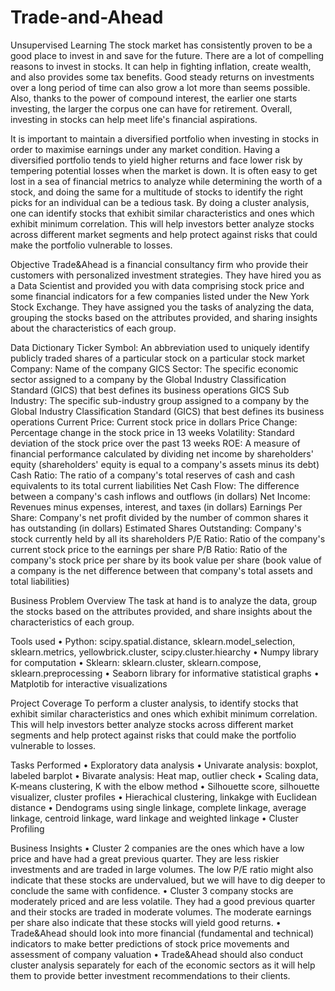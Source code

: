# Trade-and-Ahead
Unsupervised Learning
The stock market has consistently proven to be a good place to invest in and save for the future. There are a lot of compelling reasons to invest in stocks. It can help in fighting inflation, create wealth, and also provides some tax benefits. Good steady returns on investments over a long period of time can also grow a lot more than seems possible. Also, thanks to the power of compound interest, the earlier one starts investing, the larger the corpus one can have for retirement. Overall, investing in stocks can help meet life's financial aspirations.

It is important to maintain a diversified portfolio when investing in stocks in order to maximise earnings under any market condition. Having a diversified portfolio tends to yield higher returns and face lower risk by tempering potential losses when the market is down. It is often easy to get lost in a sea of financial metrics to analyze while determining the worth of a stock, and doing the same for a multitude of stocks to identify the right picks for an individual can be a tedious task. By doing a cluster analysis, one can identify stocks that exhibit similar characteristics and ones which exhibit minimum correlation. This will help investors better analyze stocks across different market segments and help protect against risks that could make the portfolio vulnerable to losses.

Objective
Trade&Ahead is a financial consultancy firm who provide their customers with personalized investment strategies. They have hired you as a Data Scientist and provided you with data comprising stock price and some financial indicators for a few companies listed under the New York Stock Exchange. They have assigned you the tasks of analyzing the data, grouping the stocks based on the attributes provided, and sharing insights about the characteristics of each group.

Data Dictionary
Ticker Symbol: An abbreviation used to uniquely identify publicly traded shares of a particular stock on a particular stock market
Company: Name of the company
GICS Sector: The specific economic sector assigned to a company by the Global Industry Classification Standard (GICS) that best defines its business operations
GICS Sub Industry: The specific sub-industry group assigned to a company by the Global Industry Classification Standard (GICS) that best defines its business operations
Current Price: Current stock price in dollars
Price Change: Percentage change in the stock price in 13 weeks
Volatility: Standard deviation of the stock price over the past 13 weeks
ROE: A measure of financial performance calculated by dividing net income by shareholders' equity (shareholders' equity is equal to a company's assets minus its debt)
Cash Ratio: The ratio of a company's total reserves of cash and cash equivalents to its total current liabilities
Net Cash Flow: The difference between a company's cash inflows and outflows (in dollars)
Net Income: Revenues minus expenses, interest, and taxes (in dollars)
Earnings Per Share: Company's net profit divided by the number of common shares it has outstanding (in dollars)
Estimated Shares Outstanding: Company's stock currently held by all its shareholders
P/E Ratio: Ratio of the company's current stock price to the earnings per share
P/B Ratio: Ratio of the company's stock price per share by its book value per share (book value of a company is the net difference between that company's total assets and total liabilities)

Business Problem Overview
The task at hand is to analyze the data, group the stocks based on the attributes provided, and share insights about the characteristics of each group.

Tools used
•	Python: scipy.spatial.distance, sklearn.model_selection, sklearn.metrics, yellowbrick.cluster, scipy.cluster.hiearchy
•	Numpy library for computation
•	Sklearn: sklearn.cluster, sklearn.compose, sklearn.preprocessing
•	Seaborn library for informative statistical graphs
•	Matplotib for interactive visualizations

Project Coverage
To perform a cluster analysis, to identify stocks that exhibit similar characteristics and ones which exhibit minimum correlation. This will help investors better analyze stocks across different market segments and help protect against risks that could make the portfolio vulnerable to losses.

Tasks Performed
•	Exploratory data analysis
•	Univarate analysis: boxplot, labeled barplot
•	Bivarate analysis: Heat map, outlier check
•	Scaling data, K-means clustering, K with the elbow method
•	Silhouette score, silhouette visualizer, cluster profiles
•	Hierachical clustering, linkakge with Euclidean distance
•	Dendograms using single linkage, complete linkage, average linkage, centroid linkage, ward linkage and weighted linkage
•	Cluster Profiling

Business Insights
•	Cluster 2 companies are the ones which have a low price and have had a great previous quarter. They are less riskier investments and are traded in large volumes. The low P/E ratio might also indicate that these stocks are undervalued, but we will have to dig deeper to conclude the same with confidence.
•	Cluster 3 company stocks are moderately priced and are less volatile. They had a good previous quarter and their stocks are traded in moderate volumes. The moderate earnings per share also indicate that these stocks will yield good returns.
•	Trade&Ahead  should  look  into  more  financial  (fundamental  and  technical)  indicators  to  make better predictions of stock price movements and assessment of company valuation
•	Trade&Ahead  should also conduct cluster analysis separately for each of the economic sectors as it will help them to provide better investment recommendations to their clients.



















